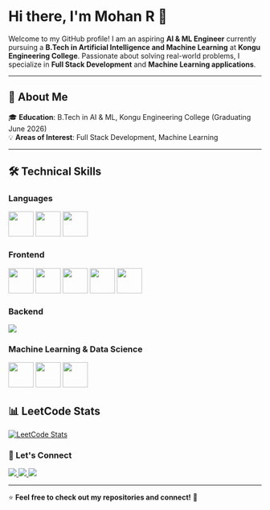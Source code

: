 # Hi there, I'm Mohan R 👋  

Welcome to my GitHub profile! I am an aspiring **AI & ML Engineer** currently pursuing a **B.Tech in Artificial Intelligence and Machine Learning** at **Kongu Engineering College**. Passionate about solving real-world problems, I specialize in **Full Stack Development** and **Machine Learning applications**.

---

## 🏫 About Me  
🎓 **Education**: B.Tech in AI & ML, Kongu Engineering College (Graduating June 2026)  
💡 **Areas of Interest**: Full Stack Development, Machine Learning  

---

## 🛠️ Technical Skills

### **Languages**
<p>
  <img src="https://cdn.jsdelivr.net/gh/devicons/devicon/icons/java/java-original.svg" width="50" height="50"/>
  <img src="https://cdn.jsdelivr.net/gh/devicons/devicon/icons/python/python-original.svg" width="50" height="50"/>
  <img src="https://cdn.jsdelivr.net/gh/devicons/devicon/icons/c/c-original.svg" width="50" height="50"/>
</p>

### **Frontend**
<p>
  <img src="https://cdn.jsdelivr.net/gh/devicons/devicon/icons/react/react-original.svg" width="50" height="50"/>
  <img src="https://cdn.jsdelivr.net/gh/devicons/devicon/icons/javascript/javascript-original.svg" width="50" height="50"/>
  <img src="https://cdn.jsdelivr.net/gh/devicons/devicon/icons/html5/html5-original.svg" width="50" height="50"/>
  <img src="https://cdn.jsdelivr.net/gh/devicons/devicon/icons/css3/css3-original.svg" width="50" height="50"/>
  <img src="https://cdn.jsdelivr.net/gh/devicons/devicon/icons/bootstrap/bootstrap-original.svg" width="50" height="50"/>
</p>

### **Backend**
<p>
      <img src="https://skillicons.dev/icons?i=nodejs,express,mongodb,firebase" />
</p>

### **Machine Learning & Data Science**
<p>
  <img src="https://cdn.jsdelivr.net/gh/devicons/devicon/icons/tensorflow/tensorflow-original.svg" width="50" height="50"/>
  <img src="https://cdn.jsdelivr.net/gh/devicons/devicon/icons/numpy/numpy-original.svg" width="50" height="50"/>
  <img src="https://cdn.jsdelivr.net/gh/devicons/devicon/icons/pandas/pandas-original.svg" width="50" height="50"/>
</p>


## 📊 LeetCode Stats  
[![LeetCode Stats](https://leetcard.jacoblin.cool/Mohan_04?theme=dark&font=Montserrat&ext)](https://leetcode.com/Mohan_04/)



### **🔗 Let's Connect**  

<p align="left">
  <a href="https://www.linkedin.com/in/mohan-r-124398259/">
    <img src="https://img.shields.io/badge/LinkedIn-0077B5?style=for-the-badge&logo=linkedin&logoColor=white" />
  </a>
  <a href="https://leetcode.com/Mohan_04/">
    <img src="https://img.shields.io/badge/LeetCode-FFA116?style=for-the-badge&logo=leetcode&logoColor=white" />
  </a>
  <a href="https://www.kaggle.com/mohan0444">
    <img src="https://img.shields.io/badge/Kaggle-20BEFF?style=for-the-badge&logo=kaggle&logoColor=white" />
  </a>
</p>

---

⭐ **Feel free to check out my repositories and connect!** 🚀  
